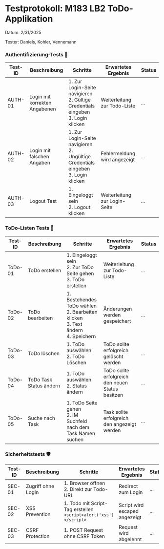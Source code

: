 
# Testprotokoll: M183 LB2 ToDo-Applikation
Datum: 2/31/2025

Tester: Daniels, Kohler, Vennemann

### Authentifizierung-Tests 🔑

| Test-ID | Beschreibung | Schritte | Erwartetes Ergebnis | Status |
|---------|--------------|----------|---------------------|---------|
| AUTH-01 | Login mit korrekten Angabenen | 1. Zur Login-Seite navigieren<br>2. Gültige Credentials eingeben<br>3. Login klicken | Weiterleitung zur Todo-Liste | ... |
| AUTH-02 | Login mit falschen Angaben | 1. Zur Login-Seite navigieren<br>2. Ungültige Credentials eingeben<br>3. Login klicken | Fehlermeldung wird angezeigt | ... |
| AUTH-03 | Logout Test | 1. Eingeloggt sein<br>2. Logout klicken | Weiterleitung zur Login-Seite | ... |


### ToDo-Listen Tests 📝

| Test-ID | Beschreibung | Schritte | Erwartetes Ergebnis | Status |
|---------|--------------|----------|---------------------|---------|
| ToDo-01 | ToDo erstellen | 1. Eingeloggt sein<br>2. Zur ToDo Seite gehen<br>3. ToDo erstellen | Weiterleitung zur Todo-Liste | ... |
| ToDo-02 | ToDo bearbeiten | 1. Bestehendes ToDo wählen<br>2. Bearbeiten klicken<br>3. Text ändern<br>4. Speichern | Änderungen werden gespeichert | ... |
| ToDo-03 | ToDo löschen | 1. ToDo auswählen<br>2. ToDo Löschen | ToDo sollte erfolgreich gelöscht werden | ... |
| ToDo-04 | ToDo Task Status ändern | 1. ToDo auswählen<br>2. Status ändern | ToDo sollte erfolgreich den neuen Status besitzen | ... |
| ToDo-05 | Suche nach Task | 1. ToDo Seite gehen<br>2. IM Suchfeld nach dem Task Namen suchen | Task sollte erfolgreich den angezeigt werden | ... |



### Sicherheitstests 🛡️

| Test-ID | Beschreibung | Schritte | Erwartetes Ergebnis | Status |
|---------|--------------|----------|---------------------|---------|
| SEC-01 | Zugriff ohne Login | 1. Browser öffnen<br>2. Direkt zur Todo-URL | Redirect zum Login | ... |
| SEC-02 | XSS Prevention | 1. Todo mit Script-Tag erstellen<br>`<script>alert('xss')</script>` | Script wird escaped angezeigt | ... |
| SEC-03 | CSRF Protection | 1. POST Request ohne CSRF Token | Request wird abgelehnt | ... |